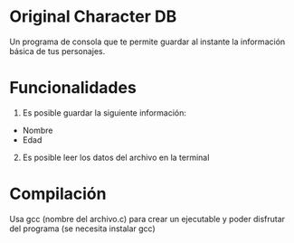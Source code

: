 # Original Character DB
Un programa de consola que te permite guardar al instante la información básica de tus personajes.

# Funcionalidades
1. Es posible guardar la siguiente información:
- Nombre
- Edad

2. Es posible leer los datos del archivo en la terminal

# Compilación
Usa gcc (nombre del archivo.c) para crear un ejecutable y poder disfrutar del programa (se necesita instalar gcc)
